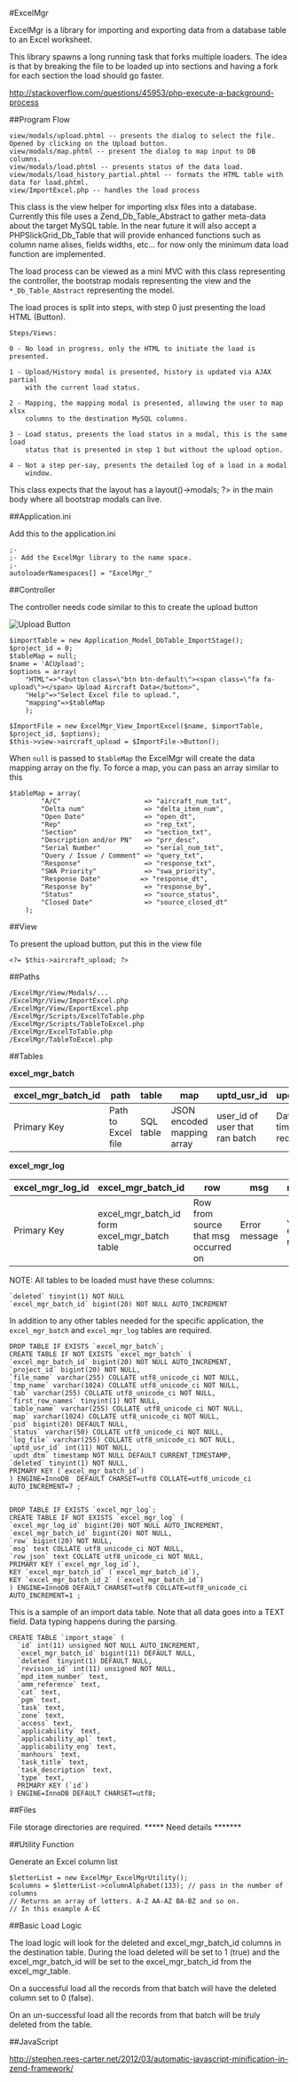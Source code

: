 #ExcelMgr

ExcelMgr is a library for importing and exporting data from a database table to an Excel worksheet.

This library spawns a long running task that forks multiple loaders. The idea is that by breaking the file to be loaded up into sections and having a fork for each section the load should go faster.

http://stackoverflow.com/questions/45953/php-execute-a-background-process

##Program Flow

    view/modals/upload.phtml -- presents the dialog to select the file. Opened by clicking on the Upload button.
    view/modals/map.phtml -- present the dialog to map input to DB columns.
    view/modals/load.phtml -- presents status of the data load.
    view/modals/load_history_partial.phtml -- formats the HTML table with data for load.phtml.
    view/ImportExcel.php -- handles the load process

This class is the view helper for importing xlsx files into a database.
Currently this file uses a Zend_Db_Table_Abstract to gather meta-data about
the target MySQL table.  In the near future it will also accept a 
PHPSlickGrid_Db_Table that will provide enhanced functions such as column
name alises, fields widths, etc... for now only the minimum data load function
are implemented.

The load process can be viewed as a mini MVC with this class representing 
the controller, the bootstrap modals representing the view and the `*_Db_Table_Abstract` representing the model.

The load proces is split into steps, with step 0 just presenting 
the load HTML (Button).

    Steps/Views:

    0 - No load in progress, only the HTML to initiate the load is presented.

    1 - Upload/History modal is presented, history is updated via AJAX partial 
        with the current load status.

    2 - Mapping, the mapping modal is presented, allowing the user to map xlsx
        columns to the destination MySQL columns.

    3 - Load status, presents the load status in a modal, this is the same load 
        status that is presented in step 1 but without the upload option.

    4 - Not a step per-say, presents the detailed log of a load in a modal 
        window.
    
This class expects that the layout has a <?php echo $this->layout()->modals; ?> in the main body where all bootstrap modals can live.

##Application.ini

Add this to the application.ini

    ;-
    ;- Add the ExcelMgr library to the name space.
    ;-
    autoloaderNamespaces[] = "ExcelMgr_"

##Controller

The controller needs code similar to this to create the upload button

![Upload Button](readme_files/upload_button.png)

    $importTable = new Application_Model_DbTable_ImportStage();
    $project_id = 0;
    $tableMap = null;
    $name = 'ACUpload';
    $options = array(
        "HTML"=>"<button class=\"btn btn-default\"><span class=\"fa fa-upload\"></span> Upload Aircraft Data</button>",
        "Help"=>"Select Excel file to upload.",
        "mapping"=>$tableMap
        );

    $ImportFile = new ExcelMgr_View_ImportExcel($name, $importTable, $project_id, $options);
    $this->view->aircraft_upload = $ImportFile->Button();

When `null` is passed to `$tableMap` the ExcelMgr will create the data mapping array on the fly. To force a map, you can pass an array similar to this

    $tableMap = array(
            "A/C"                     => "aircraft_num_txt",
            "Delta num"               => "delta_item_num",
            "Open Date"               => "open_dt",
            "Rep"                     => "rep_txt",
            "Section"                 => "section_txt",
            "Description and/or PN"   => "prr_desc",
            "Serial Number"           => "serial_num_txt",
            "Query / Issue / Comment" => "query_txt",
            "Response"                => "response_txt",
            "SWA Priority"            => "swa_priority",
            "Response Date"          => "response_dt",
            "Response by"             => "response_by",
            "Status"                  => "source_status",
            "Closed Date"             => "source_closed_dt"
        );

##View

To present the upload button, put this in the view file

    <?= $this->aircraft_upload; ?>

##Paths

    /ExcelMgr/View/Modals/...  
    /ExcelMgr/View/ImportExcel.php  
    /ExcelMgr/View/ExportExcel.php  
    /ExcelMgr/Scripts/ExcelToTable.php  
    /ExcelMgr/Scripts/TableToExcel.php  
    /ExcelMgr/ExcelToTable.php  
    /ExcelMgr/TableToExcel.php 


##Tables

**excel_mgr_batch**

|excel_mgr_batch_id |          path         |       table |                          map |          uptd_usr_id             |          updt_dtm            |          deleted |
|-------------------|-----------------------|-------------|------------------------------|----------------------------------|------------------------------|------------------|
|Primary Key        |Path to  Excel file    |SQL table    |JSON encoded mapping array    |user_id of user that ran batch    |Date &amp; time of request    |Batch was deleted |

**excel_mgr_log**

|excel_mgr_log_id   |excel_mgr_batch_id                              | row                                    |msg                |row_json             |
|-------------------|------------------------------------------------|----------------------------------------|-------------------|---------------------|
|Primary Key        | excel_mgr_batch_id form excel_mgr_batch table  |Row from source that msg occurred on    |Error message      | JSON encoded row    |

NOTE: All tables to be loaded must have these columns:

    `deleted` tinyint(1) NOT NULL  
    `excel_mgr_batch_id` bigint(20) NOT NULL AUTO_INCREMENT


In addition to any other tables needed for the specific application, the `excel_mgr_batch` and `excel_mgr_log` tables are required.

    DROP TABLE IF EXISTS `excel_mgr_batch`;
    CREATE TABLE IF NOT EXISTS `excel_mgr_batch` (
    `excel_mgr_batch_id` bigint(20) NOT NULL AUTO_INCREMENT,
    `project_id` bigint(20) NOT NULL,
    `file_name` varchar(255) COLLATE utf8_unicode_ci NOT NULL,
    `tmp_name` varchar(1024) COLLATE utf8_unicode_ci NOT NULL,
    `tab` varchar(255) COLLATE utf8_unicode_ci NOT NULL,
    `first_row_names` tinyint(1) NOT NULL,
    `table_name` varchar(255) COLLATE utf8_unicode_ci NOT NULL,
    `map` varchar(1024) COLLATE utf8_unicode_ci NOT NULL,
    `pid` bigint(20) DEFAULT NULL,
    `status` varchar(50) COLLATE utf8_unicode_ci NOT NULL,
    `log_file` varchar(255) COLLATE utf8_unicode_ci NOT NULL,
    `uptd_usr_id` int(11) NOT NULL,
    `updt_dtm` timestamp NOT NULL DEFAULT CURRENT_TIMESTAMP,
    `deleted` tinyint(1) NOT NULL,
    PRIMARY KEY (`excel_mgr_batch_id`)
    ) ENGINE=InnoDB  DEFAULT CHARSET=utf8 COLLATE=utf8_unicode_ci AUTO_INCREMENT=7 ;


    DROP TABLE IF EXISTS `excel_mgr_log`;
    CREATE TABLE IF NOT EXISTS `excel_mgr_log` (
    `excel_mgr_log_id` bigint(20) NOT NULL AUTO_INCREMENT,
    `excel_mgr_batch_id` bigint(20) NOT NULL,
    `row` bigint(20) NOT NULL,
    `msg` text COLLATE utf8_unicode_ci NOT NULL,
    `row_json` text COLLATE utf8_unicode_ci NOT NULL,
    PRIMARY KEY (`excel_mgr_log_id`),
    KEY `excel_mgr_batch_id` (`excel_mgr_batch_id`),
    KEY `excel_mgr_batch_id_2` (`excel_mgr_batch_id`)
    ) ENGINE=InnoDB DEFAULT CHARSET=utf8 COLLATE=utf8_unicode_ci AUTO_INCREMENT=1 ;

This is a sample of an import data table. Note that all data goes into a TEXT field. Data typing happens during the parsing.

    CREATE TABLE `import_stage` (
      `id` int(11) unsigned NOT NULL AUTO_INCREMENT,
      `excel_mgr_batch_id` bigint(11) DEFAULT NULL,
      `deleted` tinyint(1) DEFAULT NULL,
      `revision_id` int(11) unsigned NOT NULL,
      `mpd_item_number` text,
      `amm_reference` text,
      `cat` text,
      `pgm` text,
      `task` text,
      `zone` text,
      `access` text,
      `applicability` text,
      `applicability_apl` text,
      `applicability_eng` text,
      `manhours` text,
      `task_title` text,
      `task_description` text,
      `type` text,
      PRIMARY KEY (`id`)
    ) ENGINE=InnoDB DEFAULT CHARSET=utf8;

##Files

File storage directories are required.
***** Need details *******

##Utility Function

Generate an Excel column list
        
    $letterList = new ExcelMgr_ExcelMgrUtility();
    $columns = $letterList->columnAlphabet(133); // pass in the number of columns
    // Returns an array of letters. A-Z AA-AZ BA-BZ and so on.
    // In this example A-EC






##Basic Load Logic

The load logic will look for the deleted and excel_mgr_batch_id columns in the destination table. During the load deleted will be set to 1 (true) and the excel_mgr_batch_id will be set to the excel_mgr_batch_id from the excel_mgr_table.

On a successful load all the records from that batch will have the deleted column set to 0 (false).

On an un-successful load all the records from that batch will be truly deleted from the table.

##JavaScript

http://stephen.rees-carter.net/2012/03/automatic-javascript-minification-in-zend-framework/
